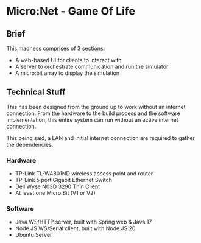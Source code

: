 # Micro:Net - Game Of Life

## Brief

This madness comprises of 3 sections:
- A web-based UI for clients to interact with
- A server to orchestrate communication and run the simulator
- A micro:bit array to display the simulation

## Technical Stuff

This has been designed from the ground up to work without an internet connection. From the hardware to the build process and the software implementation, this entire system can run without an active internet connection.

This being said, a LAN and initial internet connection are required to gather the dependencies.

### Hardware

- TP-Link TL-WA801ND wireless access point and router
- TP-Link 5 port Gigabit Ethernet Switch
- Dell Wyse N03D 3290 Thin Client
- At least one Micro:Bit (V1 or V2)

### Software

- Java WS/HTTP server, built with Spring web & Java 17
- Node.JS WS/Serial client, built with Node.JS 20
- Ubuntu Server